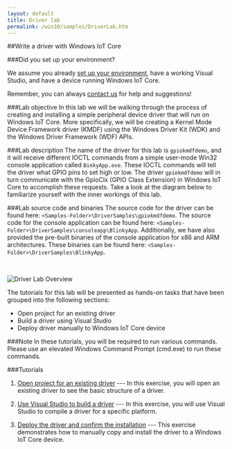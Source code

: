 ```yaml
---
layout: default
title: Driver lab
permalink: /win10/samples/DriverLab.htm
---
```


##Write a driver with Windows IoT Core

###Did you set up your environment?

We assume you already [set up your environment]({{site.baseurl}}/GetStarted.htm), have a working Visual Studio, and have a device running Windows IoT Core.

Remember, you can always [contact us]({{site.baseurl}}/Community.htm#contact) for help and suggestions!

###Lab objective
In this lab we will be walking through the process of creating and installing a simple peripheral device driver that will run on Windows IoT Core.  More specifically, we will be creating a Kernel Mode Device Framework driver (KMDF) using the Windows Driver Kit (WDK) and the Windows Driver Framework (WDF) APIs.

###Lab description
The name of the driver for this lab is `gpiokmdfdemo`, and it will receive different IOCTL commands from a simple user-mode Win32 console application called `BinkyApp.exe`.  These IOCTL commands will tell the driver what GPIO pins to set high or low.  The driver `gpiokmdfdemo` will in turn communicate with the GpioClx (GPIO Class Extension) in Windows IoT Core to accomplish these requests.  Take a look at the diagram below to familiarize yourself with the inner workings of this lab.

###Lab source code and binaries
The source code for the driver can be found here: `<Samples-Folder>\DriverSamples\gpiokmdfdemo`.
The source code for the console application can be found here: `<Samples-Folder>\DriverSamples\consoleapp\BlinkyApp`.
Additionally, we have also provided the pre-built binaries of the console application for x86 and ARM architectures.  These binaries can be found here: `<Samples-Folder>\DriverSamples\BlinkyApp`.

<br/>

![Driver Lab Overview]({{site.baseurl}}/images/DriverLab/drivers-overview.png)

The tutorials for this lab will be presented as hands-on tasks that have been grouped into the following sections:

* Open project for an existing driver
* Build a driver using Visual Studio
* Deploy driver manually to Windows IoT Core device

###Note
In these tutorials, you will be required to run various commands. Please use an elevated Windows Command Prompt (cmd.exe) to run these commands.


###Tutorials

1. [Open project for an existing driver]({{site.baseurl}}/win10/samples/DriverLab1.htm) --- In this exercise, you will open an existing driver to see the basic structure of a driver.

2. [Use Visual Studio to build a driver]({{site.baseurl}}/win10/samples/DriverLab2.htm) --- In this exercise, you will use Visual Studio to compile a driver for a specific platform.

3. [Deploy the driver and confirm the installation]({{site.baseurl}}/win10/samples/DriverLab3.htm) --- This exercise demonstrates how to manually copy and install the driver to a Windows IoT Core device.
